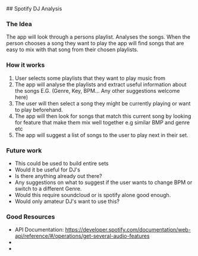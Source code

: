 ## Spotify DJ Analysis

### The Idea
The app will look through a persons playlist. Analyses the songs. When the person chooses a song they want to play the app will find songs that are easy to mix with that song from their chosen playlists. 

### How it works

1. User selects some playlists that they want to play music from 
2. The app will analyse the playlists and extract useful information about the songs E.G. (Genre, Key, BPM... Any other suggestions welcome here)
3. The user will then select a song they might be currently playing or want to play beforehand.
4. The app will then look for songs that match this current song by looking for feature that make them mix well together e.g similar BMP and genre etc
5. The app will suggest a list of songs to the user to play next in their set.

### Future work
- This could be used to build entire sets
- Would it be useful for DJ's 
- Is there anything already out there?
- Any suggestions on what to suggest if the user wants to change BPM or switch to a different Genre.
- Would this require soundcloud or is spotify alone good enough.
- Would only amateur DJ's want to use this?

### Good Resources 
- API Documentation: https://developer.spotify.com/documentation/web-api/reference/#/operations/get-several-audio-features
- 
- 

